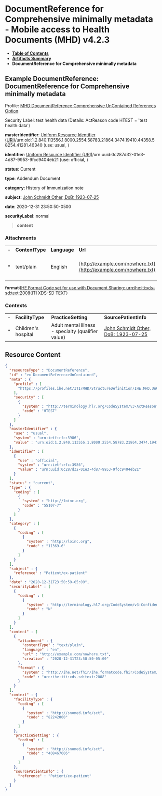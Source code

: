 # DocumentReference for Comprehensive minimally metadata - Mobile access to Health Documents (MHD) v4.2.3

* [**Table of Contents**](toc.md)
* [**Artifacts Summary**](artifacts.md)
* **DocumentReference for Comprehensive minimally metadata**

## Example DocumentReference: DocumentReference for Comprehensive minimally metadata

Profile: [MHD DocumentReference Comprehensive UnContained References Option](StructureDefinition-IHE.MHD.UnContained.Comprehensive.DocumentReference.md)

Security Label: test health data (Details: ActReason code HTEST = 'test health data')

**masterIdentifier**: [Uniform Resource Identifier (URI)](http://terminology.hl7.org/6.3.0/NamingSystem-uri.html)/urn:oid:1.2.840.113556.1.8000.2554.58783.21864.3474.19410.44358.58254.41281.46340 (use: usual, )

**identifier**: [Uniform Resource Identifier (URI)](http://terminology.hl7.org/6.3.0/NamingSystem-uri.html)/urn:uuid:0c287d32-01e3-4d87-9953-9fcc9404eb21 (use: official, )

**status**: Current

**type**: Addendum Document

**category**: History of Immunization note

**subject**: [John Schmidt Other, DoB: 1923-07-25](Patient-ex-patient.md)

**date**: 2020-12-31 23:50:50-0500

**securityLabel**: normal

> **content**

### Attachments

| | | | | |
| :--- | :--- | :--- | :--- | :--- |
| - | **ContentType** | **Language** | **Url** | **Creation** |
| * | text/plain | English | [http://example.com/nowhere.txt](http://example.com/nowhere.txt) | 2020-12-31 23:50:50-0500 |

**format**:[IHE Format Code set for use with Document Sharing: urn:ihe:iti:xds-sd:text:2008](https://profiles.ihe.net/fhir/ihe.formatcode.fhir/1.4.0/CodeSystem-formatcode.html#formatcode-urn.58ihe.58iti.58xds-sd.58text.582008)(ITI XDS-SD TEXT)

### Contexts

| | | | |
| :--- | :--- | :--- | :--- |
| - | **FacilityType** | **PracticeSetting** | **SourcePatientInfo** |
| * | Children's hospital | Adult mental illness - specialty (qualifier value) | [John Schmidt Other, DoB: 1923-07-25](Patient-ex-patient.md) |



## Resource Content

```json
{
  "resourceType" : "DocumentReference",
  "id" : "ex-DocumentReferenceUnContained",
  "meta" : {
    "profile" : [
      "https://profiles.ihe.net/ITI/MHD/StructureDefinition/IHE.MHD.UnContained.Comprehensive.DocumentReference"
    ],
    "security" : [
      {
        "system" : "http://terminology.hl7.org/CodeSystem/v3-ActReason",
        "code" : "HTEST"
      }
    ]
  },
  "masterIdentifier" : {
    "use" : "usual",
    "system" : "urn:ietf:rfc:3986",
    "value" : "urn:oid:1.2.840.113556.1.8000.2554.58783.21864.3474.19410.44358.58254.41281.46340"
  },
  "identifier" : [
    {
      "use" : "official",
      "system" : "urn:ietf:rfc:3986",
      "value" : "urn:uuid:0c287d32-01e3-4d87-9953-9fcc9404eb21"
    }
  ],
  "status" : "current",
  "type" : {
    "coding" : [
      {
        "system" : "http://loinc.org",
        "code" : "55107-7"
      }
    ]
  },
  "category" : [
    {
      "coding" : [
        {
          "system" : "http://loinc.org",
          "code" : "11369-6"
        }
      ]
    }
  ],
  "subject" : {
    "reference" : "Patient/ex-patient"
  },
  "date" : "2020-12-31T23:50:50-05:00",
  "securityLabel" : [
    {
      "coding" : [
        {
          "system" : "http://terminology.hl7.org/CodeSystem/v3-Confidentiality",
          "code" : "N"
        }
      ]
    }
  ],
  "content" : [
    {
      "attachment" : {
        "contentType" : "text/plain",
        "language" : "en",
        "url" : "http://example.com/nowhere.txt",
        "creation" : "2020-12-31T23:50:50-05:00"
      },
      "format" : {
        "system" : "http://ihe.net/fhir/ihe.formatcode.fhir/CodeSystem/formatcode",
        "code" : "urn:ihe:iti:xds-sd:text:2008"
      }
    }
  ],
  "context" : {
    "facilityType" : {
      "coding" : [
        {
          "system" : "http://snomed.info/sct",
          "code" : "82242000"
        }
      ]
    },
    "practiceSetting" : {
      "coding" : [
        {
          "system" : "http://snomed.info/sct",
          "code" : "408467006"
        }
      ]
    },
    "sourcePatientInfo" : {
      "reference" : "Patient/ex-patient"
    }
  }
}

```
